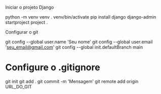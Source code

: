 Iniciar o projeto Django

python -m venv venv
. venv/bin/activate
pip install django
django-admin startproject project .

Configurar o git

git config --global user.name 'Seu nome'
git config --global user.email 'seu_email@gmail.com'
git config --global init.defaultBranch main

# Configure o .gitignore

git init
git add .
git commit -m 'Mensagem'
git remote add origin URL_DO_GIT